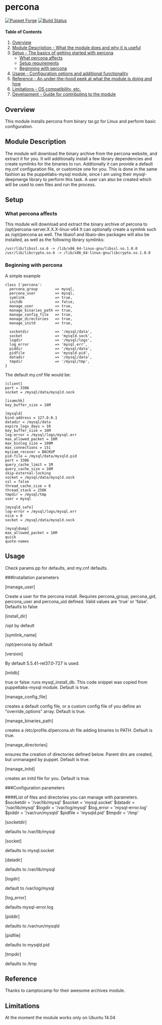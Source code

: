 # percona

[![Puppet Forge](http://img.shields.io/puppetforge/v/lesaux/percona.svg)](https://forge.puppetlabs.com/lesaux/percona)
[![Build Status](http://img.shields.io/travis/lesaux/puppet-percona.svg)](http://travis-ci.org/lesaux/puppet-percona)

#### Table of Contents

1. [Overview](#overview)
2. [Module Description - What the module does and why it is useful](#module-description)
3. [Setup - The basics of getting started with percona](#setup)
    * [What percona affects](#what-percona-affects)
    * [Setup requirements](#setup-requirements)
    * [Beginning with percona](#beginning-with-percona)
4. [Usage - Configuration options and additional functionality](#usage)
5. [Reference - An under-the-hood peek at what the module is doing and how](#reference)
5. [Limitations - OS compatibility, etc.](#limitations)
6. [Development - Guide for contributing to the module](#development)

## Overview

This module installs percona from binary tar.gz for Linux and perform basic configuration.

## Module Description

The module will download the binary archive from the percona website, and extract it for you.
It will additionally install a few library dependencies and create symlinks for the binaries to run.
Addtionally it can provide a default my.cnf configuration file, or customize one for you.
This is done in the same fashion as the puppetlabs-mysql module, since I am using their mysql-deepmerge library
to perform this task. A user can also be created which will be used to own files and run the process.

## Setup

### What percona affects

This module will download and extract the binary archive of percona to /opt/percona-server.X.X.X-linux-x64
It can optionally create a symlink such as /opt/percona as well.
The libaio1 and libaio-dev packages will also be installed, as well as the following library symlinks:
```
/usr/lib/libssl.so.6 -> /lib/x86_64-linux-gnu/libssl.so.1.0.0
/usr/lib/libcrypto.so.6 -> /lib/x86_64-linux-gnu/libcrypto.so.1.0.0
```

### Beginning with percona

A simple example

```
class {'percona':
  percona_group        => mysql,
  percona_user         => mysql,
  symlink              => true,
  initdb               => false,
  manage_user          => true,
  manage_binaries_path => true,
  manage_config_file   => true,
  manage_directories   => true,
  manage_initd         => true,

  socketdir            => '/mysql/data',
  socket               => 'mysqld.sock',
  logdir               => '/mysql/logs',
  log_error            => 'mysql.err',
  piddir               => '/mysql/data',
  pidfile              => 'mysqld.pid',
  datadir              => '/mysql/data',
  tmpdir               => '/mysql/tmp',
}
```

The default my.cnf file would be:

```
[client]
port = 3306
socket = /mysql/data/mysqld.sock

[isamchk]
key_buffer_size = 16M

[mysqld]
bind-address = 127.0.0.1
datadir = /mysql/data
expire_logs_days = 10
key_buffer_size = 16M
log-error = /mysql/logs/mysql.err
max_allowed_packet = 16M
max_binlog_size = 100M
max_connections = 151
myisam_recover = BACKUP
pid-file = /mysql/data/mysqld.pid
port = 3306
query_cache_limit = 1M
query_cache_size = 16M
skip-external-locking
socket = /mysql/data/mysqld.sock
ssl = false
thread_cache_size = 8
thread_stack = 256K
tmpdir = /mysql/tmp
user = mysql

[mysqld_safe]
log-error = /mysql/logs/mysql.err
nice = 0
socket = /mysql/data/mysqld.sock

[mysqldump]
max_allowed_packet = 16M
quick
quote-names
```


## Usage

Check params.pp for defaults, and my.cnf defaults.

###Installation parameters

 [manage_user]

Create a user for the percona install. Requires percona_group, percona_gid, 
percona_user and percona_uid defined. Valid values are 'true' or 'false'. Defaults to false

 [install_dir]

/opt by default

 [symlink_name]

/opt/percona by default

 [version]

By default 5.5.41-rel37.0-727 is used.

 [initdb]

true or false: runs mysql_install_db. This code snippet was copied from puppetlabs-mysql module. Default is true.

 [manage_config_file]

creates a default config file, or a custom config file of you define an "override_options" array. Default is true.

 [manage_binaries_path]

creates a /etc/profile.d/percona.sh file adding binaries to PATH. Default is true.

 [manage_directories]

ensures the creation of directories defined below. Parent dirs are created, but unmanaged by puppet. Default is true.

 [manage_initd]

 creates an initd file for you. Default is true.

###Configuration parameters

####List of files and directories you can manage with parameters.
  $socketdir            = '/var/lib/mysql'
  $socket               = 'mysql.socket'
  $datadir              = '/var/lib/mysql'
  $logdir               = '/var/log/mysql'
  $log_error            = 'mysql-error.log'
  $piddir               = '/var/run/mysqld'
  $pidfile              = 'mysqld.pid'
  $tmpdir               = '/tmp'

  [socketdir]

defaults to /var/lib/mysql

  [socket]

defaults to mysql.socket

  [datadir]

defaults to /var/lib/mysql

  [logdir]

default to /var/log/mysql

  [log_error]

defaults mysql-error.log

  [piddir]

defaults to /var/run/mysqld

  [pidfile]

defaults to mysqld.pid

  [tmpdir]

defaults to /tmp

## Reference

Thanks to camptocamp for their awesome archives module.

## Limitations

At the moment the module works only on Ubuntu 14.04
